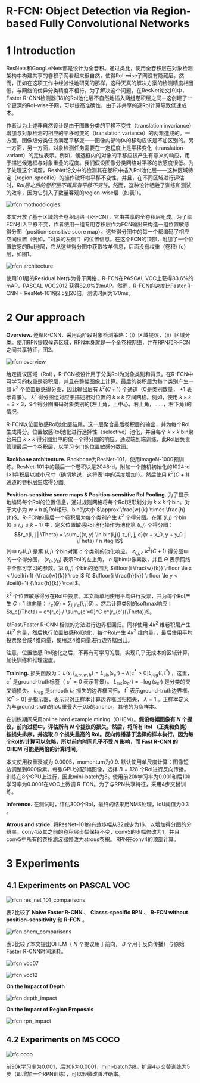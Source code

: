 R-FCN: Object Detection via Region-based Fully Convolutional Networks
=

# 1 Introduction
ResNets和GoogLeNets都是设计为全卷积。通过类比，使用全卷积层在对象检测架构中构建共享的卷积子网看起来很自然，使得RoI-wise子网没有隐藏层。然而，正如在这项工作中经验性地研究的那样，这种天真的解决方案的检测精度相当低，与网络的优异分类精度不相符。为了解决这个问题，在ResNet论文[9]中，Faster R-CNN检测器[18]的RoI池化层不自然地插入两组卷积层之间--这创建了一个更深的RoI-wise子网，可以提高准确性，由于非共享的逐RoI计算导致低速成本。   

作者认为上述非自然设计是由于图像分类的平移不变性（translation invariance）增加与对象检测的相应的平移可变的（translation variance）的两难造成的。一方面，图像级分类任务满足平移变——图像内部物体的移动应该是不加区别的。另一方面，另一方面，对象检测任务需要在一定程度上是平移变化（translation-variant）的定位表示。例如，候选框内的对象的平移应该产生有意义的响应，用于描述候选框与对象重叠的程度。我们假设图像分类网络对平移的敏感度很低。为了处理这个问题，ResNet论文中的检测其在卷积中插入RoI池化层——这种区域特定（region-specific）的操作破坏啦平移不变性，并且，在不同区域进行评估时，*RoI层之后的卷积层不再具有平移不变性*。然而，这种设计牺牲了训练和测试的效率，因为它引入了数量客观的region-wise层（如表1）。

![rfcn mothodologies](./images/r-fcn/methodologies_of_region_based_detectors.png)

本文开放了基于区域的全卷积网络（R-FCN），它由共享的全卷积层组成。为了给FCN引入平移不变，作者使用一组专用卷积层作为FCN输出来构造一组位置敏感得分图（position-sensitive score map）。这些得分图中的每一个都编码了相应空间位置（例如，“对象的左侧”）的位置信息。在这个FCN的顶部，附加了一个位置敏感的RoI池层，它从这些得分图中获取牧羊信息，后面没有权重（卷积/ fc）层，如图1。

![rfcn architecture](./images/r-fcn/r_fcn_architecture.png)

使用101层的Residual Net作为骨干网络，R-FCN在PASCAL VOC上获得83.6%的mAP，PASCAL VOC2012 获得82.0%的mAP。然而，R-FCN的速度比Faster R-CNN + ResNet-101块2.5到20倍，测试时间为170ms。

# 2 Our approach

**Overview.** 遵循R-CNN，采用两阶段对象检测策略：（i）区域提议，（ii）区域分类。使用RPN提取候选区域，RPN本身就是一个全卷积网络，并在RPN和R-FCN之间共享特征，图2。

![rfcn overview](./images/r-fcn/r_fcn_overview.png)

给定提议区域（RoI），R-FCN被设计用于分类RoI为对象类别和背景。在R-FCN中可学习的权重是卷积层，并且在整幅图像上计算。最后的卷积层为每个类别产生一组 $k^2$ 个位置敏感得分图，因此输出层有 $k^2(C+1)$ 个通道（C是类别数量， $+1$ 表示背景）。 $k^2$ 得分图组对应于描述相对位置的 $k \times k$ 空间网格。例如，使用 $k \times k = 3 \times 3$，9个得分图编码对象类别的{左上角，上中心，右上角，......，右下角}的情况。

R-FCN以位置敏感RoI池化层结尾。这一层聚合最后卷积层的输出，并为每个RoI生成得分。位置敏感RoI池化进行选择性（selective）池化，并且每个 $k\times k$ bin聚合来自 $k \times k$ 得分图组中的仅一个得分图的响应。通过端到端训练，此RoI层负责管理最后一个卷积层，以学习专门的位置敏感分数图。

**Backbone architecture.** Backbone为ResNet-101，使用ImageN-1000预训练。ResNet-101中的最后一个卷积块是2048-d，附加一个随机初始化的1024-d 1×1卷积层以减小尺寸（确切地说，这将表1中的深度增加1）。然后使用 $k^2(C + 1)$ 通道的卷积层生成得分图。

**Position-sensitive score maps & Position-sensitive RoI Pooling.** 为了显示地编码每个RoI的位置信息，通过规则网格将每个RoI矩形划分为 $k\times k$ 个bin。对于大小为 $w \times h$ 的RoI矩形，bin的大小 $\approx \frac{w}{k} \times \frac{h}{h}$。R-FCN的最后一个卷积层为每个类别产生 $k^2$ 个得分图。在第 $(i, j)$ 个bin $(0 \le i, j \le k-1)$ 中，定义位置敏感RoI池化操作为池化第 $(i, j)$ 个得分图：
$$r_c(i, j | \Theta) = \sum_{(x, y) \in bin(i,j)} z_{i, j, c}(x + x_0, y + y_0 | \Theta) / n  \tag 1$$
其中 $r_c(i, j)$ 是第 $(i, j)$ 个bin对第 $c$ 个类别的池化响应， $z_{i,j,c}$ $k^2(C + 1)$ 得分图中的一个得分图， $(x_0, y_0)$ 表示RoI的左上角， $n$ 是bin中像素数，并且 $\Theta$ 表示网络中全部可学习的参数。第 $(i, j)$ 个bin的范围为 $\lfloor{i \frac{w}{k}} \rfloor \le x < \lceil(i+1) {\frac{w}{k}} \rceil$ 和 $\lfloor{i \frac{h}{k}} \rfloor \le y < \lceil(i+1) {\frac{h}{k}} \rceil$。

$k^2$ 个位置敏感得分在RoI中投票。本文简单地使用平均进行投票，并为每个RoI产生 $C+1$ 维向量： $r_c(\Theta) = \sum_{i,j}r_c(i,j|\Theta)$ 。然后计算类别的softmax响应： $s_c(\Theta) = e^{r_c} / \sum_{c'=0}^C e^{r_{c'}(\Theta)}$。   

以Fast/Faster R-CNN 相似的方法进行边界框回归。同样使用 $4k^2$ 维卷积层产生 $4k^2$ 向量，然后执行位置敏感RoI池化，每个RoI产生 $4k^2$ 维向量。，最后使用平均投票聚合成4维向量，使用这4维向量进行边界框回归。

注意，位置敏感 RoI池化之后，不再有可学习的层，实现几乎无成本的区域计算，加快训练和推理速度。

**Training.** 损失函数为： $L(s, t_{x, y, w, h}) = L_{cls}(s_{c^\ast}) + \lambda[c^\ast > 0]L_{reg}(t, t^\ast)$ ，这里， $c^\ast$ 是ground-truth标签（ $c^\ast = 0$ 表示背景）。 $L_{cls}(s_{c^\ast}) = -\log (s_{c^\ast})$ 是分类的交叉熵损失。 $L_{reg}$ 是smooth $L_1$ 损失的边界框回归， $t^\ast$ 表示ground-truth边界框。 $[C^\ast > 0]$ 是指示器，表示只对正样本计算边界框回归损失， $\lambda = 1$ 。正样本定义为与ground-truth的IoU重叠大于0.5的anchor，其他的为负样本。

在训练期间采用online hard example mining（OHEM）。**假设每幅图像有 $N$ 个提议，前向过程中，评估所有 $N$ 个提议的损失。然后，将所有 RoI （正类和负类）按损失排序，并选取 $B$ 个损失最高的 RoI。反向传播基于选择的样本执行。因为每个RoI的计算可以忽略，所以前向时间几乎不受 $N$ 影响，而 Fast R-CNN 的 OHEM 可能是两倍的计算时间。**

本文使用权重衰减为 0.0005，momentum为0.9. 默认使用单尺度计算：图像短边调整到600像素。每张GPU分配1幅图像，选择 $B = 128$ 个RoI进行反向传播。训练在8个GPU上进行，因此mini-batch为8。使用前20k学习率为0.001和后10k学习率为0.0001在VOC上微调 R-FCN。为了与RPN共享特征，采用4步交替训练。

**Inference.** 在测试时，评估300个RoI，最终的结果用NMS处理，IoU阈值为0.3 。

**Atrous and stride.** 将ResNet-101的有效歩幅从32减少为16，以增加得分图的分辨率。conv4及其之前的卷积层歩幅保持不变，conv5的歩幅修改为1，并且conv5中所有的卷积滤波器修改为atrous卷积。 RPN在conv4的顶部计算。

# 3 Experiments
## 4.1 Experiments on PASCAL VOC
![rfcn res_net_101_comparisons](./images/r-fcn/res_net_101_comparisons.png)

表2比较了 **Naive Faster R-CNN** 、 **Classs-specific RPN** 、 **R-FCN without position-sensitivity** 和 **R-FCN** 。

![rfcn ohem_comparisons](./images/r-fcn/ohem_comparisons.png)

表3比较了本文提出OHEM（ $N$ 个提议用于前向， $B$ 个用于反向传播）与原始 Faster R-CNN时间消耗。

![rfcn voc07](./images/r-fcn/voc07_comparsions.png)

![rfcn voc12](./images/r-fcn/voc12_comparisons.png)

**On the Impact of Depth**   

![rfcn depth_impact](./images/r-fcn/impact_fo_depth.png)

**On the Impact of Region Proposals**  

![rfcn rpn_impact](./images/r-fcn/rpn_imapct.png)


## 4.2 Experiments on MS COCO
![rfc coco](./images/r-fcn/ms_coco_results.png)

前90k学习率为0.001，后30k为0.0001，mini-batch为8。扩展4步交替训练为5步（即增加一个RPN训练），可以轻微改善准确率。
